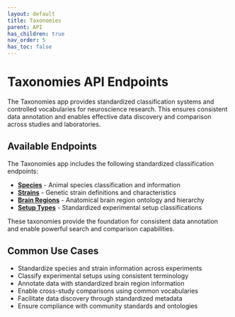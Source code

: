 ```yaml
---
layout: default
title: Taxonomies
parent: API
has_children: true
nav_order: 5
has_toc: false
---
```

# Taxonomies API Endpoints

The Taxonomies app provides standardized classification systems and controlled vocabularies for neuroscience research. This ensures consistent data annotation and enables effective data discovery and comparison across studies and laboratories.

## Available Endpoints

The Taxonomies app includes the following standardized classification endpoints:

- **[Species](/api/taxonomies/species/)** - Animal species classification and information
- **[Strains](/api/taxonomies/strain/)** - Genetic strain definitions and characteristics
- **[Brain Regions](/api/taxonomies/brainregion/)** - Anatomical brain region ontology and hierarchy
- **[Setup Types](/api/taxonomies/setuptype/)** - Standardized experimental setup classifications

These taxonomies provide the foundation for consistent data annotation and enable powerful search and comparison capabilities.

## Common Use Cases

- Standardize species and strain information across experiments
- Classify experimental setups using consistent terminology
- Annotate data with standardized brain region information
- Enable cross-study comparisons using common vocabularies
- Facilitate data discovery through standardized metadata
- Ensure compliance with community standards and ontologies
